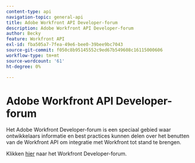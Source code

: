 ```yaml
---
content-type: api
navigation-topic: general-api
title: Adobe Workfront API Developer-forum
description: Adobe Workfront API Developer-forum
author: Becky
feature: Workfront API
exl-id: fba505a7-7fea-49e6-bee0-39bee9bc7043
source-git-commit: f050c8b95145552c9ed67b549608c16115000606
workflow-type: tm+mt
source-wordcount: '61'
ht-degree: 0%

---
```



# Adobe Workfront API Developer-forum

Het Adobe Workfront Developer-forum is een speciaal gebied waar ontwikkelaars informatie en best practices kunnen delen over het benutten van de Workfront API om integratie met Workfront tot stand te brengen.

Klikken [hier](https://one.workfront.com/s/topic/0TO0z000000cdI3GAI/api?tabset-21363=3) naar het Workfront Developer-forum.
